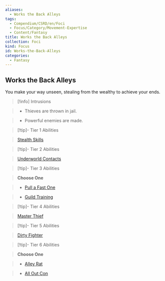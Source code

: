 ```yaml
---
aliases:
  - Works the Back Alleys
tags:
  - Compendium/CSRD/en/Foci
  - Focus/Category/Movement-Expertise
  - Content/Fantasy
title: Works the Back Alleys
collection: Foci
kind: Focus
id: Works-the-Back-Alleys
categories:
  - Fantasy
---
```

## Works the Back Alleys    
You make your way unseen, stealing from the wealthy to achieve your ends.    
  
>[!info] Intrusions    
>- Thieves are thrown in jail.    
>- Powerful enemies are made.    
  
  
>[!tip]- Tier 1 Abilities    
> [Stealth Skills](Stealth-Skills.md)    
  
  
>[!tip]- Tier 2 Abilities    
> [Underworld Contacts](Underworld-Contacts.md)    
  
  
>[!tip]- Tier 3 Abilities    
> **Choose One**    
>- [Pull a Fast One](Pull-a-Fast-One.md)    
>- [Guild Training](Guild-Training.md)    
  
  
>[!tip]- Tier 4 Abilities    
> [Master Thief](Master-Thief.md)    
  
  
>[!tip]- Tier 5 Abilities    
> [Dirty Fighter](Dirty-Fighter.md)    
  
  
>[!tip]- Tier 6 Abilities    
> **Choose One**    
>- [Alley Rat](Alley-Rat.md)    
>- [All Out Con](All-Out-Con.md)
